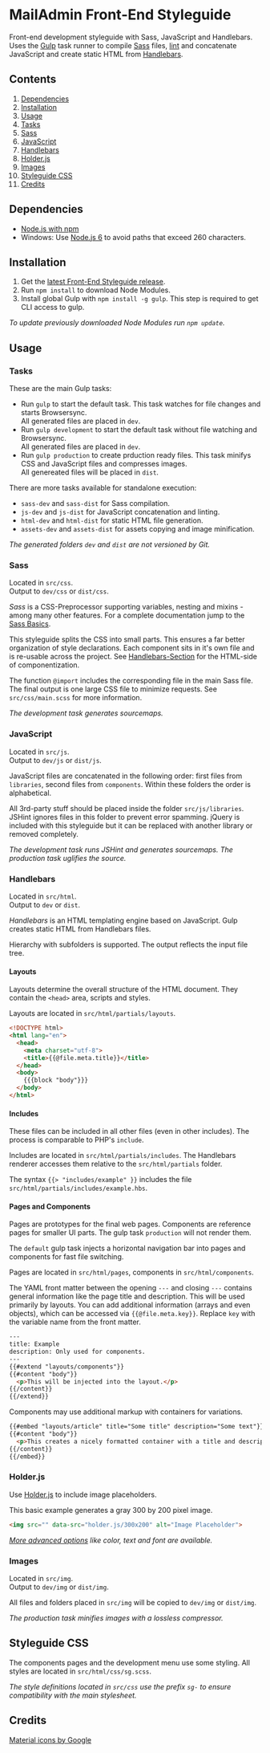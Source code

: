 # MailAdmin Front-End Styleguide
Front-end development styleguide with Sass, JavaScript and Handlebars.
Uses the [Gulp](http://gulpjs.com/) task runner to compile [Sass](http://sass-lang.com/) files, [lint](http://jshint.com/) and concatenate JavaScript and create static HTML from [Handlebars](http://handlebarsjs.com/).


## Contents
1. [Dependencies](#dependencies)
2. [Installation](#installation)
3. [Usage](#usage)
  1. [Tasks](#tasks)
  2. [Sass](#sass)
  3. [JavaScript](#javascript)
  4. [Handlebars](#handlebars)
  5. [Holder.js](#holderjs)
  6. [Images](#images)
4. [Styleguide CSS](#styleguide-css)
5. [Credits](#credits)


## Dependencies
* [Node.js with npm](https://nodejs.org/)
* Windows: Use [Node.js 6](https://nodejs.org/en/download/current/) to avoid paths that exceed 260 characters.


## Installation
1. Get the [latest Front-End Styleguide release](https://github.com/MVSde/styleguide/releases/latest).
2. Run `npm install` to download Node Modules.
3. Install global Gulp with `npm install -g gulp`. This step is required to get CLI access to gulp.


*To update previously downloaded Node Modules run `npm update`.*


## Usage

### Tasks
These are the main Gulp tasks:
* Run `gulp` to start the default task. This task watches for file changes and starts Browsersync.  
All generated files are placed in `dev`.
* Run `gulp development` to start the default task without file watching and Browsersync.  
All generated files are placed in `dev`.
* Run `gulp production` to create prduction ready files. This task minifys CSS and JavaScript files and compresses images.  
All genereated files will be placed in `dist`.

There are more tasks available for standalone execution:
* `sass-dev` and `sass-dist` for Sass compilation.
* `js-dev` and `js-dist` for JavaScript concatenation and linting.
* `html-dev` and `html-dist` for static HTML file generation.
* `assets-dev` and `assets-dist` for assets copying and image minification.

*The generated folders `dev` and `dist` are not versioned by Git.*


### Sass
Located in `src/css`.  
Output to `dev/css` or `dist/css`.

*Sass* is a CSS-Preprocessor supporting variables, nesting and mixins - among many other features. For a complete documentation jump to the [Sass Basics](http://sass-lang.com/guide).

This styleguide splits the CSS into small parts. This ensures a far better organization of style declarations. Each component sits in it's own file and is re-usable across the project. See [Handlebars-Section](#handlebars) for the HTML-side of componentization.

The function `@import` includes the corresponding file in the main Sass file. The final output is one large CSS file to minimize requests. See `src/css/main.scss` for more information.

*The development task generates sourcemaps.*


### JavaScript
Located in `src/js`.  
Output to `dev/js` or `dist/js`.

JavaScript files are concatenated in the following order: first files from `libraries`, second files from `components`. Within these folders the order is alphabetical.

All 3rd-party stuff should be placed inside the folder `src/js/libraries`. JSHint ignores files in this folder to prevent error spamming. jQuery is included with this styleguide but it can be replaced with another library or removed completely.

*The development task runs JSHint and generates sourcemaps. The production task uglifies the source.*


### Handlebars
Located in `src/html`.  
Output to `dev` or `dist`.

*Handlebars* is an HTML templating engine based on JavaScript. Gulp creates static HTML from Handlebars files.

Hierarchy with subfolders is supported. The output reflects the input file tree.


#### Layouts
Layouts determine the overall structure of the HTML document. They contain the `<head>` area, scripts and styles.

Layouts are located in `src/html/partials/layouts`.

```html
<!DOCTYPE html>
<html lang="en">
  <head>
    <meta charset="utf-8">
    <title>{{@file.meta.title}}</title>
  </head>
  <body>
    {{{block "body"}}}
  </body>
</html>
```


#### Includes
These files can be included in all other files (even in other includes). The process is comparable to PHP's `include`.

Includes are located in `src/html/partials/includes`. The Handlebars renderer accesses them relative to the `src/html/partials` folder.

The syntax `{{> "includes/example" }}` includes the file `src/html/partials/includes/example.hbs`.


#### Pages and Components
Pages are prototypes for the final web pages.
Components are reference pages for smaller UI parts. The gulp task `production` will not render them.

The `default` gulp task injects a horizontal navigation bar into pages and components for fast file switching.

Pages are located in `src/html/pages`, components in `src/html/components`.

The YAML front matter between the opening `---` and closing `---` contains general information like the page title and description. This will be used primarily by layouts. You can add additional information (arrays and even objects), which can be accessed via `{{@file.meta.key}}`. Replace `key` with the variable name from the front matter.

```html
---
title: Example
description: Only used for components.
---
{{#extend "layouts/components"}}
{{#content "body"}}
  <p>This will be injected into the layout.</p>
{{/content}}
{{/extend}}
```

Components may use additional markup with containers for variations.

```html
{{#embed "layouts/article" title="Some title" description="Some text"}}
{{#content "body"}}
  <p>This creates a nicely formatted container with a title and description.</p>
{{/content}}
{{/embed}}
```

### Holder.js
Use [Holder.js](https://github.com/imsky/holder) to include image placeholders.

This basic example generates a gray 300 by 200 pixel image.

```html
<img src="" data-src="holder.js/300x200" alt="Image Placeholder">
```

*[More advanced options](https://github.com/imsky/holder#placeholder-options) like color, text and font are available.*


### Images
Located in `src/img`.  
Output to `dev/img` or `dist/img`.

All files and folders placed in `src/img` will be copied to `dev/img` or `dist/img`.

*The production task minifies images with a lossless compressor.*


## Styleguide CSS
The components pages and the development menu use some styling. All styles are located in `src/html/css/sg.scss`.

*The style definitions located in `src/css` use the prefix `sg-` to ensure compatibility with the main stylesheet.*


## Credits

[Material icons by Google](https://design.google.com/icons/)
